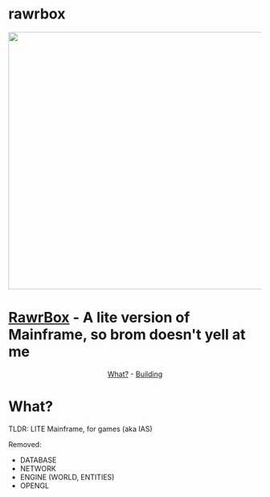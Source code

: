 # rawrbox

<p align="center">
  <img src="https://i.rawr.dev/caw_sleep.png" width=512 /><br/>

</p>

# [RawrBox](https://github.com/MythicalRawr/rawrbox) - A lite version of Mainframe, so brom doesn't yell at me

<p align="center">
    <a href="#what-is-it">What?</a> -
    <a href="#building">Building</a>
</p>

# What?

TLDR: LITE Mainframe, for games (aka IAS)

Removed:

-   DATABASE
-   NETWORK
-   ENGINE (WORLD, ENTITIES)
-   OPENGL
